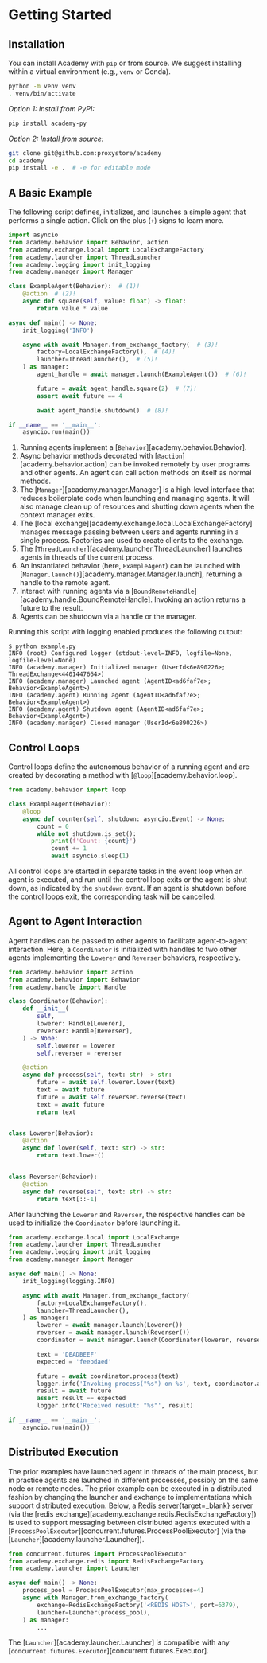 # Getting Started

## Installation

You can install Academy with `pip` or from source.
We suggest installing within a virtual environment (e.g., `venv` or Conda).
```bash
python -m venv venv
. venv/bin/activate
```

*Option 1: Install from PyPI:*
```bash
pip install academy-py
```

*Option 2: Install from source:*
```bash
git clone git@github.com:proxystore/academy
cd academy
pip install -e .  # -e for editable mode
```

## A Basic Example

The following script defines, initializes, and launches a simple agent that performs a single action.
Click on the plus (`+`) signs to learn more.

```python title="example.py" linenums="1"
import asyncio
from academy.behavior import Behavior, action
from academy.exchange.local import LocalExchangeFactory
from academy.launcher import ThreadLauncher
from academy.logging import init_logging
from academy.manager import Manager

class ExampleAgent(Behavior):  # (1)!
    @action  # (2)!
    async def square(self, value: float) -> float:
        return value * value

async def main() -> None:
    init_logging('INFO')

    async with await Manager.from_exchange_factory(  # (3)!
        factory=LocalExchangeFactory(),  # (4)!
        launcher=ThreadLauncher(),  # (5)!
    ) as manager:
        agent_handle = await manager.launch(ExampleAgent())  # (6)!

        future = await agent_handle.square(2)  # (7)!
        assert await future == 4

        await agent_handle.shutdown()  # (8)!

if __name__ == '__main__':
    asyncio.run(main())
```

1. Running agents implement a [`Behavior`][academy.behavior.Behavior].
2. Async behavior methods decorated with [`@action`][academy.behavior.action] can be invoked remotely by user programs and other agents. An agent can call action methods on itself as normal methods.
3. The [`Manager`][academy.manager.Manager] is a high-level interface that reduces boilerplate code when launching and managing agents. It will also manage clean up of resources and shutting down agents when the context manager exits.
4. The [local exchange][academy.exchange.local.LocalExchangeFactory] manages message passing between users and agents running in a single process. Factories are used to create clients to the exchange.
5. The [`ThreadLauncher`][academy.launcher.ThreadLauncher] launches agents in threads of the current process.
6. An instantiated behavior (here, `ExampleAgent`) can be launched with [`Manager.launch()`][academy.manager.Manager.launch], returning a handle to the remote agent.
7. Interact with running agents via a [`BoundRemoteHandle`][academy.handle.BoundRemoteHandle]. Invoking an action returns a future to the result.
8. Agents can be shutdown via a handle or the manager.

Running this script with logging enabled produces the following output:
```
$ python example.py
INFO (root) Configured logger (stdout-level=INFO, logfile=None, logfile-level=None)
INFO (academy.manager) Initialized manager (UserId<6e890226>; ThreadExchange<4401447664>)
INFO (academy.manager) Launched agent (AgentID<ad6faf7e>; Behavior<ExampleAgent>)
INFO (academy.agent) Running agent (AgentID<ad6faf7e>; Behavior<ExampleAgent>)
INFO (academy.agent) Shutdown agent (AgentID<ad6faf7e>; Behavior<ExampleAgent>)
INFO (academy.manager) Closed manager (UserId<6e890226>)
```

## Control Loops

Control loops define the autonomous behavior of a running agent and are created by decorating a method with [`@loop`][academy.behavior.loop].

```python
from academy.behavior import loop

class ExampleAgent(Behavior):
    @loop
    async def counter(self, shutdown: asyncio.Event) -> None:
        count = 0
        while not shutdown.is_set():
            print(f'Count: {count}')
            count += 1
            await asyncio.sleep(1)
```

All control loops are started in separate tasks in the event loop when an agent is executed, and run until the control loop exits or the agent is shut down, as indicated by the `shutdown` event.
If an agent is shutdown before the control loops exit, the corresponding task will be cancelled.

## Agent to Agent Interaction

Agent handles can be passed to other agents to facilitate agent-to-agent interaction.
Here, a `Coordinator` is initialized with handles to two other agents implementing the `Lowerer` and `Reverser` behaviors, respectively.

```python
from academy.behavior import action
from academy.behavior import Behavior
from academy.handle import Handle

class Coordinator(Behavior):
    def __init__(
        self,
        lowerer: Handle[Lowerer],
        reverser: Handle[Reverser],
    ) -> None:
        self.lowerer = lowerer
        self.reverser = reverser

    @action
    async def process(self, text: str) -> str:
        future = await self.lowerer.lower(text)
        text = await future
        future = await self.reverser.reverse(text)
        text = await future
        return text


class Lowerer(Behavior):
    @action
    async def lower(self, text: str) -> str:
        return text.lower()


class Reverser(Behavior):
    @action
    async def reverse(self, text: str) -> str:
        return text[::-1]
```

After launching the `Lowerer` and `Reverser`, the respective handles can be used to initialize the `Coordinator` before launching it.

```python
from academy.exchange.local import LocalExchange
from academy.launcher import ThreadLauncher
from academy.logging import init_logging
from academy.manager import Manager

async def main() -> None:
    init_logging(logging.INFO)

    async with await Manager.from_exchange_factory(
        factory=LocalExchangeFactory(),
        launcher=ThreadLauncher(),
    ) as manager:
        lowerer = await manager.launch(Lowerer())
        reverser = await manager.launch(Reverser())
        coordinator = await manager.launch(Coordinator(lowerer, reverser))

        text = 'DEADBEEF'
        expected = 'feebdaed'

        future = await coordinator.process(text)
        logger.info('Invoking process("%s") on %s', text, coordinator.agent_id)
        result = await future
        assert result == expected
        logger.info('Received result: "%s"', result)

if __name__ == '__main__':
    asyncio.run(main())
```


## Distributed Execution

The prior examples have launched agent in threads of the main process, but in practice agents are launched in different processes, possibly on the same node or remote nodes.
The prior example can be executed in a distributed fashion by changing the launcher and exchange to implementations which support distributed execution.
Below, a [Redis server](https://redis.io/){target=_blank} server (via the [redis exchange][academy.exchange.redis.RedisExchangeFactory]) is used to support messaging between distributed agents executed with a [`ProcessPoolExecutor`][concurrent.futures.ProcessPoolExecutor] (via the [`Launcher`][academy.launcher.Launcher]).

```python
from concurrent.futures import ProcessPoolExecutor
from academy.exchange.redis import RedisExchangeFactory
from academy.launcher import Launcher

async def main() -> None:
    process_pool = ProcessPoolExecutor(max_processes=4)
    async with Manager.from_exchange_factory(
        exchange=RedisExchangeFactory('<REDIS HOST>', port=6379),
        launcher=Launcher(process_pool),
    ) as manager:
        ...
```

The [`Launcher`][academy.launcher.Launcher] is compatible with any [`concurrent.futures.Executor`][concurrent.futures.Executor].
